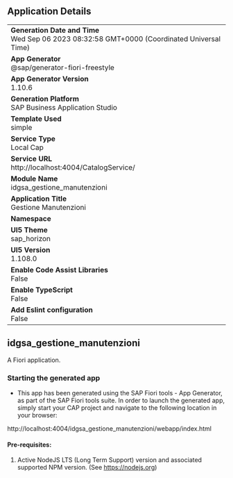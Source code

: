 ## Application Details
|               |
| ------------- |
|**Generation Date and Time**<br>Wed Sep 06 2023 08:32:58 GMT+0000 (Coordinated Universal Time)|
|**App Generator**<br>@sap/generator-fiori-freestyle|
|**App Generator Version**<br>1.10.6|
|**Generation Platform**<br>SAP Business Application Studio|
|**Template Used**<br>simple|
|**Service Type**<br>Local Cap|
|**Service URL**<br>http://localhost:4004/CatalogService/
|**Module Name**<br>idgsa_gestione_manutenzioni|
|**Application Title**<br>Gestione Manutenzioni|
|**Namespace**<br>|
|**UI5 Theme**<br>sap_horizon|
|**UI5 Version**<br>1.108.0|
|**Enable Code Assist Libraries**<br>False|
|**Enable TypeScript**<br>False|
|**Add Eslint configuration**<br>False|

## idgsa_gestione_manutenzioni

A Fiori application.

### Starting the generated app

-   This app has been generated using the SAP Fiori tools - App Generator, as part of the SAP Fiori tools suite.  In order to launch the generated app, simply start your CAP project and navigate to the following location in your browser:

http://localhost:4004/idgsa_gestione_manutenzioni/webapp/index.html

#### Pre-requisites:

1. Active NodeJS LTS (Long Term Support) version and associated supported NPM version.  (See https://nodejs.org)


